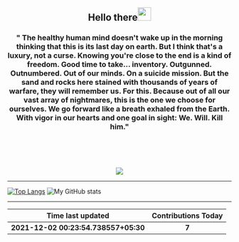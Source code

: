 
<h2 align="center">Hello there<img src="https://user-images.githubusercontent.com/88626025/135751180-b3d128a5-ba6f-496d-a6d0-1503b568ee88.gif" width="30px"></h2>
<h3 align="center" margin=30px>
" The healthy human mind doesn't wake up in the morning thinking that this is its last day on earth. But I think that's a luxury, not a curse. Knowing you're close to the end is a kind of freedom. Good time to take... inventory. Outgunned. Outnumbered. Out of our minds. On a suicide mission. But the sand and rocks here stained with thousands of years of warfare, they will remember us. For this. Because out of all our vast array of nightmares, this is the one we choose for ourselves. We go forward like a breath exhaled from the Earth. With vigor in our hearts and one goal in sight: We. Will. Kill him."
</h3>
<br>
<br>
<br>
<p align="center">
<img src="https://user-images.githubusercontent.com/65482473/137200814-7c1f94cc-d38b-4ec1-a93f-4b16c8768256.gif" align="center">
</p>

<hr>

[![Top Langs](https://github-readme-stats.vercel.app/api/top-langs/?username=hDmtP&langs_count=12)](https://github.com/hDmtP/github-readme-stats)
![My GitHub stats](https://github-readme-stats.vercel.app/api?username=hdmtp&show_icons=true&theme=radical) 

<hr>

Time last updated      | Contributions Today
:--------------:|:----------------:
**2021-12-02 00:23:54.738557+05:30** | **7**
